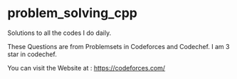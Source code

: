 # problem_solving_cpp
Solutions to all the codes I do daily.

These Questions are from Problemsets in Codeforces and Codechef. I am 3 star in codechef. 

You can visit the Website at : https://codeforces.com/
